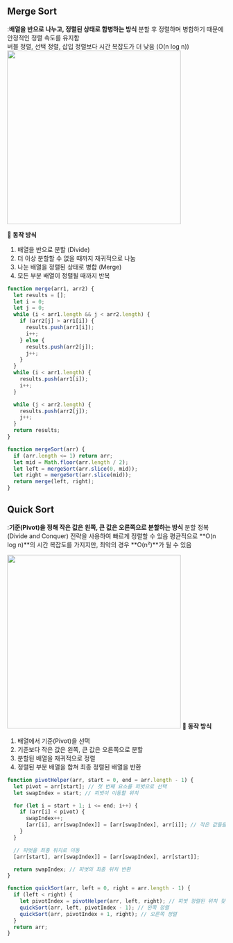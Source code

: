 ## Merge Sort

:<b>배열을 반으로 나누고, 정렬된 상태로 합병하는 방식</b>
분할 후 정렬하며 병합하기 때문에 안정적인 정렬 속도를 유지함</br>
버블 정렬, 선택 정렬, 삽입 정렬보다 시간 복잡도가 더 낮음 (O(n log n))
<img src="https://encrypted-tbn0.gstatic.com/images?q=tbn:ANd9GcTwpphLmhHseEeQlX4V7UWwWDZ08ON7FUr9Dg&s" width="400px">

<b>📌 동작 방식</b><br/>

1. 배열을 반으로 분할 (Divide)
2. 더 이상 분할할 수 없을 때까지 재귀적으로 나눔
3. 나눈 배열을 정렬된 상태로 병합 (Merge)
4. 모든 부분 배열이 정렬될 때까지 반복

```javascript
function merge(arr1, arr2) {
  let results = [];
  let i = 0;
  let j = 0;
  while (i < arr1.length && j < arr2.length) {
    if (arr2[j] > arr1[i]) {
      results.push(arr1[i]);
      i++;
    } else {
      results.push(arr2[j]);
      j++;
    }
  }
  while (i < arr1.length) {
    results.push(arr1[i]);
    i++;
  }

  while (j < arr2.length) {
    results.push(arr2[j]);
    j++;
  }
  return results;
}

function mergeSort(arr) {
  if (arr.length <= 1) return arr;
  let mid = Math.floor(arr.length / 2);
  let left = mergeSort(arr.slice(0, mid));
  let right = mergeSort(arr.slice(mid));
  return merge(left, right);
}
```

## Quick Sort

:<b>기준(Pivot)을 정해 작은 값은 왼쪽, 큰 값은 오른쪽으로 분할하는 방식</b>
분할 정복(Divide and Conquer) 전략을 사용하여 빠르게 정렬할 수 있음
평균적으로 **O(n log n)**의 시간 복잡도를 가지지만, 최악의 경우 **O(n²)**가 될 수 있음

<img src="https://upload.wikimedia.org/wikipedia/commons/6/6a/Sorting_quicksort_anim.gif" width="400px">
<b>📌 동작 방식</b><br/>

1. 배열에서 기준(Pivot)을 선택
2. 기준보다 작은 값은 왼쪽, 큰 값은 오른쪽으로 분할
3. 분할된 배열을 재귀적으로 정렬
4. 정렬된 부분 배열을 합쳐 최종 정렬된 배열을 반환

```javascript
function pivotHelper(arr, start = 0, end = arr.length - 1) {
  let pivot = arr[start]; // 첫 번째 요소를 피벗으로 선택
  let swapIndex = start; // 피벗이 이동할 위치

  for (let i = start + 1; i <= end; i++) {
    if (arr[i] < pivot) {
      swapIndex++;
      [arr[i], arr[swapIndex]] = [arr[swapIndex], arr[i]]; // 작은 값들을 앞쪽으로 이동
    }
  }

  // 피벗을 최종 위치로 이동
  [arr[start], arr[swapIndex]] = [arr[swapIndex], arr[start]];

  return swapIndex; // 피벗의 최종 위치 반환
}

function quickSort(arr, left = 0, right = arr.length - 1) {
  if (left < right) {
    let pivotIndex = pivotHelper(arr, left, right); // 피벗 정렬된 위치 찾기
    quickSort(arr, left, pivotIndex - 1); // 왼쪽 정렬
    quickSort(arr, pivotIndex + 1, right); // 오른쪽 정렬
  }
  return arr;
}
```
